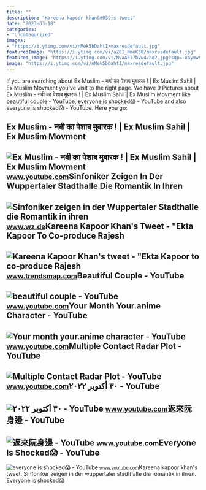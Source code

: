 ```yaml
---
title: ""
description: "Kareena kapoor khan&#039;s tweet"
date: "2023-03-18"
categories:
- "Uncategorized"
images:
- "https://i.ytimg.com/vi/nMek5bDahtI/maxresdefault.jpg"
featuredImage: "https://i.ytimg.com/vi/aZ6I_NmeK30/maxresdefault.jpg"
featured_image: "https://i.ytimg.com/vi/NvaAE77bVw4/hq2.jpg?sqp=-oaymwEoCOADEOgC8quKqQMcGADwAQH4Ac4FgAKACooCDAgAEAEYEyBFKH8wDw==&amp;rs=AOn4CLClWtPiuG7BMSfOxYGxg_I-NMeK3A"
image: "https://i.ytimg.com/vi/nMek5bDahtI/maxresdefault.jpg"
---
```


If you are searching about Ex Muslim - नबी का पेशाब मुबारक ! | Ex Muslim Sahil | Ex Muslim Movment you've visit to the right page. We have 9 Pictures about Ex Muslim - नबी का पेशाब मुबारक ! | Ex Muslim Sahil | Ex Muslim Movment like beautiful couple - YouTube, everyone is shocked😱 - YouTube and also everyone is shocked😱 - YouTube. Here you go:

Ex Muslim - नबी का पेशाब मुबारक ! | Ex Muslim Sahil | Ex Muslim Movment
-----------------------------------------------------------------------

 ![Ex Muslim - नबी का पेशाब मुबारक ! | Ex Muslim Sahil | Ex Muslim Movment](https://i.ytimg.com/vi/aZ6I_NmeK30/maxresdefault.jpg) <small>www.youtube.com</small>Sinfoniker Zeigen In Der Wuppertaler Stadthalle Die Romantik In Ihren
---------------------------------------------------------------------

 ![Sinfoniker zeigen in der Wuppertaler Stadthalle die Romantik in ihren](https://www.wz.de/imgs/39/1/4/5/9/5/6/5/5/7/tok_040806e05e391592cad45d81c88a2b52/w1200_h664_x1181_y787_WZ_Sinfonieorchester1-418c7d5182a96363.jpg) <small>www.wz.de</small>Kareena Kapoor Khan's Tweet - "Ekta Kapoor To Co-produce Rajesh
---------------------------------------------------------------

 ![Kareena Kapoor Khan's tweet - "Ekta Kapoor to co-produce Rajesh](https://pbs.twimg.com/media/Fcyada8X0AANSFu.jpg) <small>www.trendsmap.com</small>Beautiful Couple - YouTube
--------------------------

 ![beautiful couple - YouTube](https://i.ytimg.com/vi/I_nmeK9gbAc/maxres2.jpg?sqp=-oaymwEoCIAKENAF8quKqQMcGADwAQH4AZQDgALQBYoCDAgAEAEYciBQKEYwDw==&rs=AOn4CLAR646PWu-uT_sezVFkrsWiL290Xw) <small>www.youtube.com</small>Your Month Your.anime Character - YouTube
-----------------------------------------

 ![Your month your.anime character - YouTube](https://i.ytimg.com/vi/NvaAE77bVw4/hq2.jpg?sqp=-oaymwEoCOADEOgC8quKqQMcGADwAQH4Ac4FgAKACooCDAgAEAEYEyBFKH8wDw==&rs=AOn4CLClWtPiuG7BMSfOxYGxg_I-NMeK3A) <small>www.youtube.com</small>Multiple Contact Radar Plot - YouTube
-------------------------------------

 ![Multiple Contact Radar Plot - YouTube](https://i.ytimg.com/vi/hLTqGt0aYnA/maxresdefault.jpg?sqp=-oaymwEmCIAKENAF8quKqQMa8AEB-AGUA4AC0AWKAgwIABABGGUgXChTMA8=&rs=AOn4CLDHodJ9I-NMek4MYUMjsjSF0s6NMg) <small>www.youtube.com</small>٣٠ أكتوبر ٢٠٢٢ - YouTube
------------------------

 ![٣٠ أكتوبر ٢٠٢٢ - YouTube](https://i.ytimg.com/vi/2x5FctkQGCE/hq2.jpg?sqp=-oaymwEoCOADEOgC8quKqQMcGADwAQH4Ac4FgAKACooCDAgAEAEYZSBcKFEwDw==&rs=AOn4CLCwCyyuF17i-NMek9wQeyjxFIgXIA) <small>www.youtube.com</small>返來阮身邊 - YouTube
---------------

 ![返來阮身邊 - YouTube](https://i.ytimg.com/vi/nMek5bDahtI/maxresdefault.jpg) <small>www.youtube.com</small>Everyone Is Shocked😱 - YouTube
------------------------------

 ![everyone is shocked😱 - YouTube](https://i.ytimg.com/vi/i_NMEk39unM/maxres2.jpg?sqp=-oaymwEoCIAKENAF8quKqQMcGADwAQH4Ac4FgAKACooCDAgAEAEYciBFKDowDw==&rs=AOn4CLA1_NcnPSr-MpsRqbXMKIUxEChGJw) <small>www.youtube.com</small>Kareena kapoor khan's tweet. Sinfoniker zeigen in der wuppertaler stadthalle die romantik in ihren. Everyone is shocked😱
